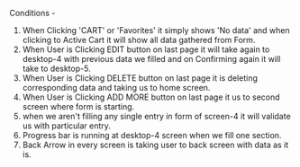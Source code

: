 Conditions -
1. When Clicking 'CART' or 'Favorites' it simply shows 'No data' and when clicking to Active Cart it will show all data gathered from Form.
2. When User is Clicking EDIT button on last page it will take again to desktop-4 with previous data we filled and on Confirming again it will take to desktop-5.
3. When User is Clicking DELETE button on last page it is deleting corresponding data and taking us to home screen.
4. When User is Clicking ADD MORE button on last page it  us to second screen where form is starting.
5. when we aren't filling any single entry in form of screen-4 it will validate us with particular entry.
6. Progress bar is running at desktop-4 screen when we fill one section.
7.  Back Arrow in every screen is taking user to back screen with data as it is.

